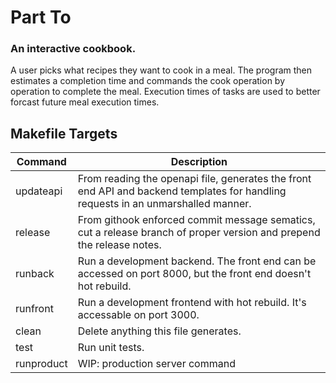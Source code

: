 # Part To

### An interactive cookbook.

A user picks what recipes they want to cook in a meal. The program then estimates a completion time and commands the cook operation by operation to complete the meal. Execution times of tasks are used to better forcast future meal execution times.

## Makefile Targets

| Command   | Description |
|-----------|-------------|
| updateapi | From reading the openapi file, generates the front end API and backend templates for handling requests in an unmarshalled manner. |
| release   | From githook enforced commit message sematics, cut a release branch of proper version and prepend the release notes. | 
| runback   | Run a development backend. The front end can be accessed on port 8000, but the front end doesn't hot rebuild. |
| runfront  | Run a development frontend with hot rebuild. It's accessable on port 3000. |
| clean     | Delete anything this file generates. |
| test      | Run unit tests. |
| runproduct | WIP: production server command |
